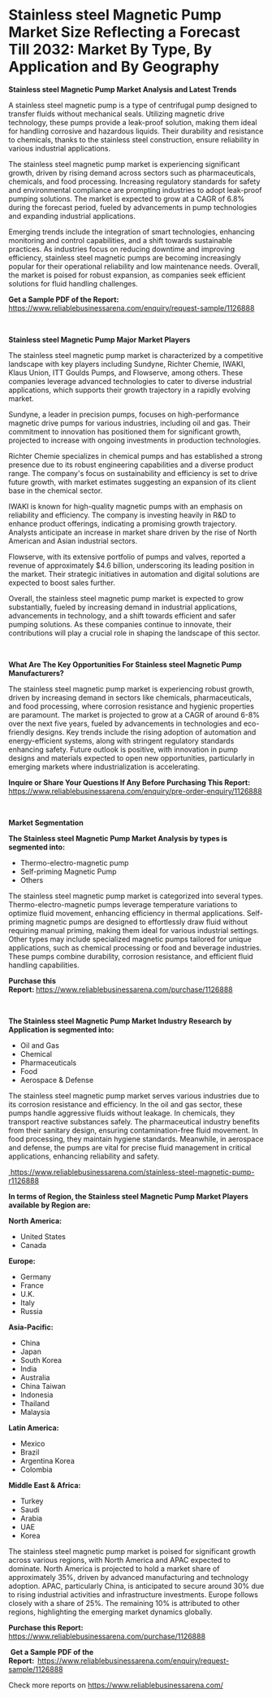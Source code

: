 <p><h1>Stainless steel Magnetic Pump Market Size Reflecting a Forecast Till 2032: Market By Type, By Application and By Geography</h1></p><p><strong>Stainless steel Magnetic Pump Market Analysis and Latest Trends</strong></p>
<p><p>A stainless steel magnetic pump is a type of centrifugal pump designed to transfer fluids without mechanical seals. Utilizing magnetic drive technology, these pumps provide a leak-proof solution, making them ideal for handling corrosive and hazardous liquids. Their durability and resistance to chemicals, thanks to the stainless steel construction, ensure reliability in various industrial applications.</p><p>The stainless steel magnetic pump market is experiencing significant growth, driven by rising demand across sectors such as pharmaceuticals, chemicals, and food processing. Increasing regulatory standards for safety and environmental compliance are prompting industries to adopt leak-proof pumping solutions. The market is expected to grow at a CAGR of 6.8% during the forecast period, fueled by advancements in pump technologies and expanding industrial applications. </p><p>Emerging trends include the integration of smart technologies, enhancing monitoring and control capabilities, and a shift towards sustainable practices. As industries focus on reducing downtime and improving efficiency, stainless steel magnetic pumps are becoming increasingly popular for their operational reliability and low maintenance needs. Overall, the market is poised for robust expansion, as companies seek efficient solutions for fluid handling challenges.</p></p>
<p><strong>Get a Sample PDF of the Report:&nbsp;</strong> <a href="https://www.reliablebusinessarena.com/enquiry/request-sample/1126888?utm_campaign=2329&utm_medium=2&utm_source=Github&utm_content=ia&utm_term=18022025&utm_id=stainless-steel-magnetic-pump">https://www.reliablebusinessarena.com/enquiry/request-sample/1126888</a></p>
<p>&nbsp;</p>
<p><strong>Stainless steel Magnetic Pump Major Market Players</strong></p>
<p><p>The stainless steel magnetic pump market is characterized by a competitive landscape with key players including Sundyne, Richter Chemie, IWAKI, Klaus Union, ITT Goulds Pumps, and Flowserve, among others. These companies leverage advanced technologies to cater to diverse industrial applications, which supports their growth trajectory in a rapidly evolving market.</p><p>Sundyne, a leader in precision pumps, focuses on high-performance magnetic drive pumps for various industries, including oil and gas. Their commitment to innovation has positioned them for significant growth, projected to increase with ongoing investments in production technologies.</p><p>Richter Chemie specializes in chemical pumps and has established a strong presence due to its robust engineering capabilities and a diverse product range. The company's focus on sustainability and efficiency is set to drive future growth, with market estimates suggesting an expansion of its client base in the chemical sector.</p><p>IWAKI is known for high-quality magnetic pumps with an emphasis on reliability and efficiency. The company is investing heavily in R&D to enhance product offerings, indicating a promising growth trajectory. Analysts anticipate an increase in market share driven by the rise of North American and Asian industrial sectors.</p><p>Flowserve, with its extensive portfolio of pumps and valves, reported a revenue of approximately $4.6 billion, underscoring its leading position in the market. Their strategic initiatives in automation and digital solutions are expected to boost sales further.</p><p>Overall, the stainless steel magnetic pump market is expected to grow substantially, fueled by increasing demand in industrial applications, advancements in technology, and a shift towards efficient and safer pumping solutions. As these companies continue to innovate, their contributions will play a crucial role in shaping the landscape of this sector.</p></p>
<p>&nbsp;</p>
<p><strong>What Are The Key Opportunities For Stainless steel Magnetic Pump Manufacturers?</strong></p>
<p><p>The stainless steel magnetic pump market is experiencing robust growth, driven by increasing demand in sectors like chemicals, pharmaceuticals, and food processing, where corrosion resistance and hygienic properties are paramount. The market is projected to grow at a CAGR of around 6-8% over the next five years, fueled by advancements in technologies and eco-friendly designs. Key trends include the rising adoption of automation and energy-efficient systems, along with stringent regulatory standards enhancing safety. Future outlook is positive, with innovation in pump designs and materials expected to open new opportunities, particularly in emerging markets where industrialization is accelerating.</p></p>
<p><strong>Inquire or Share Your Questions If Any Before Purchasing This Report:</strong> <a href="https://www.reliablebusinessarena.com/enquiry/pre-order-enquiry/1126888?utm_campaign=2329&utm_medium=2&utm_source=Github&utm_content=ia&utm_term=18022025&utm_id=stainless-steel-magnetic-pump">https://www.reliablebusinessarena.com/enquiry/pre-order-enquiry/1126888</a></p>
<p>&nbsp;</p>
<p><strong>Market Segmentation</strong></p>
<p><strong>The Stainless steel Magnetic Pump Market Analysis by types is segmented into:</strong></p>
<p><ul><li>Thermo-electro-magnetic pump</li><li>Self-priming Magnetic Pump</li><li>Others</li></ul></p>
<p><p>The stainless steel magnetic pump market is categorized into several types. Thermo-electro-magnetic pumps leverage temperature variations to optimize fluid movement, enhancing efficiency in thermal applications. Self-priming magnetic pumps are designed to effortlessly draw fluid without requiring manual priming, making them ideal for various industrial settings. Other types may include specialized magnetic pumps tailored for unique applications, such as chemical processing or food and beverage industries. These pumps combine durability, corrosion resistance, and efficient fluid handling capabilities.</p></p>
<p><strong>Purchase this Report:&nbsp;</strong><a href="https://www.reliablebusinessarena.com/purchase/1126888?utm_campaign=2329&utm_medium=2&utm_source=Github&utm_content=ia&utm_term=18022025&utm_id=stainless-steel-magnetic-pump">https://www.reliablebusinessarena.com/purchase/1126888</a></p>
<p>&nbsp;</p>
<p><strong>The Stainless steel Magnetic Pump Market Industry Research by Application is segmented into:</strong></p>
<p><ul><li>Oil and Gas</li><li>Chemical</li><li>Pharmaceuticals</li><li>Food</li><li>Aerospace & Defense</li></ul></p>
<p><p>The stainless steel magnetic pump market serves various industries due to its corrosion resistance and efficiency. In the oil and gas sector, these pumps handle aggressive fluids without leakage. In chemicals, they transport reactive substances safely. The pharmaceutical industry benefits from their sanitary design, ensuring contamination-free fluid movement. In food processing, they maintain hygiene standards. Meanwhile, in aerospace and defense, the pumps are vital for precise fluid management in critical applications, enhancing reliability and safety.</p></p>
<p><a href="https://www.reliablebusinessarena.com/stainless-steel-magnetic-pump-r1126888?utm_campaign=2329&utm_medium=2&utm_source=Github&utm_content=ia&utm_term=18022025&utm_id=stainless-steel-magnetic-pump">&nbsp;https://www.reliablebusinessarena.com/stainless-steel-magnetic-pump-r1126888</a></p>
<p><strong>In terms of Region, the Stainless steel Magnetic Pump Market Players available by Region are:</strong></p>
<p>
    <p> <strong> North America: </strong>
        <ul>
            <li>United States</li>
            <li>Canada</li>
        </ul>
        </p> 
    <p> <strong> Europe: </strong>
        <ul>
            <li>Germany</li>
            <li>France</li>
            <li>U.K.</li>
            <li>Italy</li>
            <li>Russia</li>
        </ul>
        </p> 
    <p> <strong> Asia-Pacific: </strong>
        <ul>
            <li>China</li>
            <li>Japan</li>
            <li>South Korea</li>
            <li>India</li>
            <li>Australia</li>
            <li>China Taiwan</li>
            <li>Indonesia</li>
            <li>Thailand</li>
            <li>Malaysia</li>
        </ul>
        </p> 
    <p> <strong> Latin America: </strong>
        <ul>
            <li>Mexico</li>
            <li>Brazil</li>
            <li>Argentina Korea</li>
            <li>Colombia</li>
        </ul>
        </p> 
    <p> <strong> Middle East & Africa: </strong>
        <ul>
            <li>Turkey</li>
            <li>Saudi</li>
            <li>Arabia</li>
            <li>UAE</li>
            <li>Korea</li>
        </ul>
    </p>
    </p>
<p><p>The stainless steel magnetic pump market is poised for significant growth across various regions, with North America and APAC expected to dominate. North America is projected to hold a market share of approximately 35%, driven by advanced manufacturing and technology adoption. APAC, particularly China, is anticipated to secure around 30% due to rising industrial activities and infrastructure investments. Europe follows closely with a share of 25%. The remaining 10% is attributed to other regions, highlighting the emerging market dynamics globally.</p></p>
<p><strong>Purchase this Report: </strong><a href="https://www.reliablebusinessarena.com/purchase/1126888?utm_campaign=2329&utm_medium=2&utm_source=Github&utm_content=ia&utm_term=18022025&utm_id=stainless-steel-magnetic-pump">https://www.reliablebusinessarena.com/purchase/1126888</a></p>
<p>&nbsp;<strong>Get a Sample PDF of the Report:&nbsp;&nbsp;</strong><a href="https://www.reliablebusinessarena.com/enquiry/request-sample/1126888?utm_campaign=2329&utm_medium=2&utm_source=Github&utm_content=ia&utm_term=18022025&utm_id=stainless-steel-magnetic-pump">https://www.reliablebusinessarena.com/enquiry/request-sample/1126888</a></p>
<p><strong></strong></p>
<p>Check more reports on <a href="https://www.reliablebusinessarena.com/?utm_campaign=2329&utm_medium=2&utm_source=Github&utm_content=ia&utm_term=18022025&utm_id=stainless-steel-magnetic-pump">https://www.reliablebusinessarena.com/</a></p>